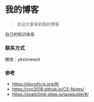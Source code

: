 # 我的博客

> 欢迎大家来到我的博客
>
自己的知识体系



### 联系方式
微信：ykslovewxt

### 参考
* https://docsify.js.org/#/
* https://cyc2018.github.io/CS-Notes/ 
* https://snailclimb.gitee.io/javaguide/#/

